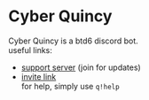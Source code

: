 # Cyber Quincy

Cyber Quincy is a btd6 discord bot.  
useful links:

- [support server](https://discord.gg/8agRm6c) (join for updates)
- [invite link](https://discordapp.com/oauth2/authorize?client_id=591922988832653313&scope=bot&permissions=537250881)  
for help, simply use `q!help`
